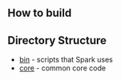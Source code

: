 ## How to build

## Directory Structure

* [bin](https://github.com/apache/spark/tree/master/bin) - scripts that Spark uses
* [core](https://github.com/apache/spark/tree/master/core) - common core code